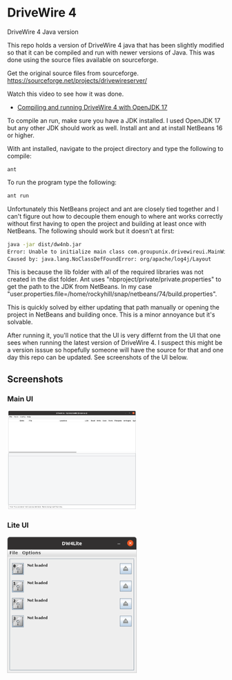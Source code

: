 # DriveWire 4
DriveWire 4 Java version



This repo holds a version of DriveWire 4 java that has been slightly modified so that it can be compiled and run with newer versions of Java.
This was done using the source files available on sourceforge.<br>

Get the original source files from sourceforge.
https://sourceforge.net/projects/drivewireserver/<br>

Watch this video to see how it was done.<br>
- [Compiling and running DriveWire 4 with OpenJDK 17](https://youtu.be/7fjNQZ2uRJI)


To compile an run, make sure you have a JDK installed. I used OpenJDK 17 but any other JDK should work as well.
Install ant and at install NetBeans 16 or higher.

With ant installed, navigate to the project directory and type the following to compile:
```bas
ant
```
To run the program type the following:
```bash
ant run
```

Unfortunately this NetBeans project and ant are closely tied together and I can't figure out how to decouple them enough to where ant works correctly without first having to open the project and building at least once with NetBeans. The following should work but it doesn't at first:
```bash
java -jar dist/dw4nb.jar
Error: Unable to initialize main class com.groupunix.drivewireui.MainWin
Caused by: java.lang.NoClassDefFoundError: org/apache/log4j/Layout
```

This is because the lib folder with all of the required libraries was not created in the dist folder. Ant uses "nbproject/private/private.properties" to get the path to the JDK from NetBeans. In my case "user.properties.file=/home/rockyhill/snap/netbeans/74/build.properties".

This is quickly solved by either updating that path manually or opening the project in NetBeans and building once. This is a minor annoyance but it's solvable.

After running it, you'll notice that the UI is very differnt from the UI that one sees when running the latest version of DriveWire 4.
I suspect this might be a version isssue so hopefully someone will have the source for that and one day this repo can be updated.
See screenshots of the UI below.
## Screenshots

### Main UI
<img src="https://github.com/qbancoffee/drivewire4/blob/main/images/dw4_mainwin.png" width="300">

### Lite UI

<img src="https://github.com/qbancoffee/drivewire4/blob/main/images/dw4_liteui.png" width="300">


<br>



